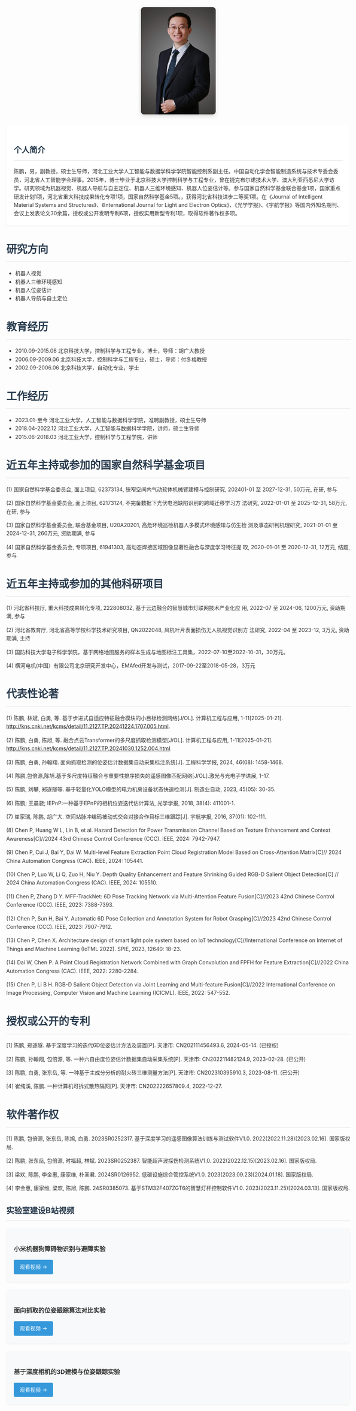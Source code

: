 <style>
.github-corner, .site-footer { display: none !important; }

body {
    max-width: 1200px;
    margin: 0 auto;
    padding: 20px;
    font-family: -apple-system, BlinkMacSystemFont, "Segoe UI", Roboto, sans-serif;
    line-height: 1.6;
    color: #333;
}

.page-header {
    text-align: center;
    margin-bottom: 2em;
}

.profile-image {
    text-align: center;
    margin: 20px 0;
}

.profile-image img {
    max-width: 200px;
    border-radius: 8px;
    box-shadow: 0 4px 12px rgba(0,0,0,0.15);
}

h1, h2 {
    color: #2c3e50;
    border-bottom: 2px solid #eee;
    padding-bottom: 10px;
    margin-top: 1.5em;
}

.research-directions {
    display: grid;
    grid-template-columns: repeat(auto-fit, minmax(250px, 1fr));
    gap: 20px;
    margin: 20px 0;
}

.research-item {
    background: #f8f9fa;
    padding: 15px;
    border-radius: 8px;
    box-shadow: 0 2px 4px rgba(0,0,0,0.05);
}

.timeline li {
    margin-bottom: 1em;
    list-style-type: none;
    position: relative;
    padding-left: 20px;
}

.timeline li:before {
    content: "•";
    position: absolute;
    left: 0;
    color: #3498db;
}

.publications li {
    margin-bottom: 1em;
}

.video-section {
    margin-top: 2em;
}

.video-card {
    background: #f8f9fa;
    padding: 20px;
    margin-bottom: 20px;
    border-radius: 8px;
    box-shadow: 0 2px 4px rgba(0,0,0,0.05);
}

.video-card a {
    display: inline-block;
    padding: 8px 16px;
    background: #3498db;
    color: white;
    text-decoration: none;
    border-radius: 4px;
    transition: background 0.3s ease;
}

.video-card a:hover {
    background: #2980b9;
}

.main-content {
    background: white;
    padding: 20px;
    border-radius: 8px;
    box-shadow: 0 2px 4px rgba(0,0,0,0.05);
}
</style>

<div class="header-section">
  <div class="profile-image">
    <img src="assets/images/陈鹏职业照.png" alt="陈鹏职业照">
  </div>
  
</div>

<div class="main-content">
  <h2>个人简介</h2>
  陈鹏，男，副教授，硕士生导师，河北工业大学人工智能与数据学科学学院智能控制系副主任。中国自动化学会智能制造系统与技术专委会委员，河北省人工智能学会理事。2015年，博士毕业于北京科技大学控制科学与工程专业，曾在捷克布尔诺技术大学、澳大利亚西悉尼大学访学。研究领域为机器视觉、机器人导航与自主定位、机器人三维环境感知、机器人位姿估计等。参与国家自然科学基金联合基金1项，国家重点研发计划1项，河北省重大科技成果转化专项1项，国家自然科学基金5项。，获得河北省科技进步二等奖1项。在《Journal of Intelligent Material Systems and Structures》、《International Journal for Light and Electron Optics》、《光学学报》、《宇航学报》等国内外知名期刊、会议上发表论文30余篇，授权或公开发明专利6项，授权实用新型专利1项，取得软件著作权多项。
</div>

# 研究方向

- 机器人视觉
- 机器人三维环境感知
- 机器人位姿估计
- 机器人导航与自主定位

# 教育经历

- 2010.09-2015.06 北京科技大学，控制科学与工程专业，博士，导师：胡广大教授
- 2006.09-2009.06 北京科技大学，控制科学与工程专业，硕士，导师：付冬梅教授
- 2002.09-2006.06 北京科技大学，自动化专业，学士

# 工作经历

- 2023.01-至今 河北工业大学，人工智能与数据科学学院，准聘副教授，硕士生导师
- 2018.04-2022.12  河北工业大学，人工智能与数据科学学院，讲师，硕士生导师
- 2015.06-2018.03 河北工业大学，控制科学与工程学院，讲师

# 近五年主持或参加的国家自然科学基金项目

(1) 国家自然科学基金委员会, 面上项目, 62373134, 狭窄空间内气动软体机械臂建模与控制研究, 202401-01 至 2027-12-31, 50万元, 在研, 参与

(2) 国家自然科学基金委员会, 面上项目, 62173124, 不完备数据下光伏电池缺陷识别的跨域迁移学习方
法研究, 2022-01-01 至 2025-12-31, 58万元, 在研, 参与

(3) 国家自然科学基金委员会, 联合基金项目, U20A20201, 高危环境巡检机器人多模式环境感知与仿生检
测及事态研判机理研究, 2021-01-01 至 2024-12-31, 260万元, 资助期满, 参与

(4) 国家自然科学基金委员会, 专项项目, 61941303, 高动态焊接区域图像显著性融合与深度学习特征提
取, 2020-01-01 至 2020-12-31, 12万元, 结题, 参与

# 近五年主持或参加的其他科研项目

(1) 河北省科技厅, 重大科技成果转化专项, 22280803Z, 基于云边融合的智慧城市灯联网技术产业化应
用, 2022-07 至 2024-06, 1200万元, 资助期满, 参与

(2) 河北省教育厅, 河北省高等学校科学技术研究项目, QN2022048, 风机叶片表面损伤无人机视觉识别方
法研究, 2022-04 至 2023-12, 3万元, 资助期满, 主持

(3) 国防科技大学电子科学学院，基于网络地图服务的样本生成与地图标注工具集，2022-07-10至2022-10-31，30万元。

(4) 横河电机(中国）有限公司北京研究开发中心，EMAfed开发与测试，2017-09-22至2018-05-28，3万元

# 代表性论著

(1) 陈鹏, 林斌, 白勇, 等. 基于步进式自适应特征融合模块的小目标检测网络[J/OL]. 计算机工程与应用, 1-11[2025-01-21]. http://kns.cnki.net/kcms/detail/11.2127.TP.20241224.1707.005.html.

(2) 陈鹏, 白勇, 陈旭, 等. 融合点云Transformer的多尺度抓取检测模型[J/OL]. 计算机工程与应用, 1-11[2025-01-21]. http://kns.cnki.net/kcms/detail/11.2127.TP.20241030.1252.004.html. 

(3) 陈鹏, 白勇, 孙翰翔. 面向抓取检测的位姿估计数据集自动采集标注系统[J]. 工程科学学报, 2024, 46(08): 1458-1468.

(4) 陈鹏,包倍源,陈旭.基于多尺度特征融合与重要性排序损失的遥感图像匹配网络[J/OL].激光与光电子学进展, 1-17. 

(5) 陈鹏, 刘攀, 郑逐隧等. 基于轻量化YOLO模型的电力机房设备状态快速检测[J]. 制造业自动, 2023, 45(05): 30-35. 

(6) 陈鹏; 王晨骁; IEPnP:一种基于EPnP的相机位姿迭代估计算法, 光学学报, 2018, 38(4): 411001-1. 

(7) 崔家瑞, 陈鹏, 胡广大. 空间站脉冲编码被动式交会对接合作目标三维跟踪[J]. 宇航学报, 2016, 37(01): 102-111. 

(8) Chen P, Huang W L, Lin B, et al. Hazard Detection for Power Transmission Channel Based on Texture Enhancement and Context Awareness[C]//2024 43rd Chinese Control Conference (CCC). IEEE, 2024: 7942-7947.

(9) Chen P, Cui J, Bai Y, Dai W. Multi-level Feature Extraction Point Cloud Registration Model Based on Cross-Attention Matrix[C]// 2024 China Automation Congress (CAC). IEEE, 2024: 105441.

(10) Chen P, Luo W, Li Q, Zuo H, Niu Y. Depth Quality Enhancement and Feature Shrinking Guided RGB-D Salient Object Detection[C] // 2024 China Automation Congress (CAC). IEEE, 2024: 105510.

(11) Chen P, Zhang D Y. MFF-TrackNet: 6D Pose Tracking Network via Multi-Attention Feature Fusion[C]//2023 42nd Chinese Control Conference (CCC). IEEE, 2023: 7388-7393.

(12) Chen P, Sun H, Bai Y. Automatic 6D Pose Collection and Annotation System for Robot Grasping[C]//2023 42nd Chinese Control Conference (CCC). IEEE, 2023: 7907-7912. 

(13) Chen P, Chen X. Architecture design of smart light pole system based on IoT technology[C]//International Conference on Internet of Things and Machine Learning (IoTML 2022). SPIE, 2023, 12640: 18-23. 

(14) Dai W, Chen P. A Point Cloud Registration Network Combined with Graph Convolution and FPFH for Feature Extraction[C]//2022 China Automation Congress (CAC). IEEE, 2022: 2280-2284.

(15) Chen P, Li B H. RGB-D Salient Object Detection via Joint Learning and Multi-feature Fusion[C]//2022 International Conference on Image Processing, Computer Vision and Machine Learning (ICICML). IEEE, 2022: 547-552. 

# 授权或公开的专利

[1] 陈鹏, 郑逐隧. 基于深度学习的迭代6D位姿估计方法及装置[P]. 天津市: CN202111456493.6, 2024-05-14. (已授权)

[2] 陈鹏, 孙翰翔, 包倍源, 等. 一种六自由度位姿估计数据集自动采集系统[P]. 天津市: CN202211482124.9, 2023-02-28. (已公开)

[3] 陈鹏, 白勇, 张东岳, 等. 一种基于主成分分析的耐火砖三维测量方法[P]. 天津市: CN202310395910.3, 2023-08-11. (已公开)

[4] 崔纯溪, 陈鹏. 一种计算机可拆式散热隔网[P]. 天津市: CN202222657809.4, 2022-12-27.

# 软件著作权
[1] 陈鹏, 包倍源, 张东岳, 陈旭, 白勇. 2023SR0252317. 基于深度学习的遥感图像算法训练与测试软件V1.0. 2022(2022.11.28)[2023.02.16]. 国家版权局.

[2] 陈鹏, 张东岳, 包倍源, 时福超, 林斌. 2023SR0252387. 智能超声波探伤检测系统V1.0. 2022(2022.12.15)[2023.02.16]. 国家版权局.

[3] 梁欢, 陈鹏, 李金惠, 康家维, 朴圣君. 2024SR0126952. 低碳设施综合管控系统V1.0. 2023(2023.09.23)[2024.01.18]. 国家版权局.

[4] 李金惠, 康家维, 梁欢, 陈旭, 陈鹏. 24SR0385073. 基于STM32F407ZGT6的智慧灯杆控制软件V1.0. 2023(2023.11.25)[2024.03.13]. 国家版权局.

<div class="video-section">
  <h2>实验室建设B站视频</h2>
  <div class="video-card">
    <h3>小米机器狗障碍物识别与避障实验</h3>
    <a href="https://www.bilibili.com/video/BV1Q8B2YpEbV" target="_blank">
      观看视频 →
    </a>
  </div>
  
  <div class="video-card">
    <h3>面向抓取的位姿跟踪算法对比实验</h3>
    <a href="https://www.bilibili.com/video/BV1DhB2YQE7R" target="_blank">
      观看视频 →
    </a>
  </div>
  
  <div class="video-card">
    <h3>基于深度相机的3D建模与位姿跟踪实验</h3>
    <a href="https://www.bilibili.com/video/BV1QhB2YXEJW" target="_blank">
      观看视频 →
    </a>
  </div>
</div>